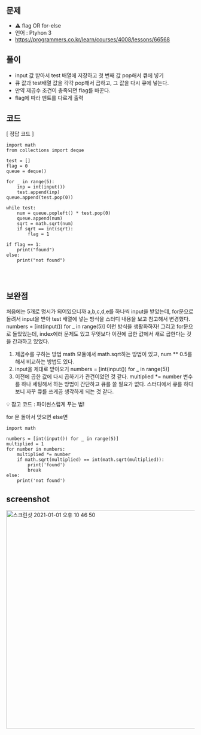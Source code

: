 ## 문제
- ⚠️ flag OR for-else
- 언어 : Ptyhon 3
- https://programmers.co.kr/learn/courses/4008/lessons/66568


## 풀이
- input 값 받아서 test 배열에 저장하고 첫 번째 값 pop해서 큐에 넣기
- 큐 값과 test배열 값을 각각 pop해서 곱하고, 그 값을 다시 큐에 넣는다.
- 만약 제곱수 조건이 충족되면 flag를 바꾼다.
- flag에 따라 멘트를 다르게 출력

## 코드

[ 정답 코드 ]
```
import math
from collections import deque

test = []
flag = 0
queue = deque()

for _ in range(5):
    inp = int(input())
    test.append(inp)
queue.append(test.pop(0))

while test:
    num = queue.popleft() * test.pop(0)
    queue.append(num)
    sqrt = math.sqrt(num)
    if sqrt == int(sqrt):
        flag = 1

if flag == 1:
    print("found")
else:
    print("not found")
    



```

## 보완점

처음에는 5개로 명시가 되어있으니까 a,b,c,d,e를 하나씩 input을 받았는데, for문으로 돌려서 input을 받아
test 배열에 넣는 방식을 스터디 내용을 보고 참고해서 변경했다. numbers = [int(input()) for _ in range(5)] 이런 방식을 생활화하자!
그리고 for문으로 돌았었는데, index에러 문제도 있고 무엇보다 이전에 곱한 값에서 새로 곱한다는 것을 간과하고 있었다.

1) 제곱수를 구하는 방법
math 모듈에서 math.sqrt하는 방법이 있고,
num ** 0.5를 해서 비교하는 방법도 있다.
2) input을 제대로 받아오기
numbers = [int(input()) for _ in range(5)]
3) 이전에 곱한 값에 다시 곱하기가 관건이었던 것 같다.
multiplied *= number 변수를 하나 세팅해서 하는 방법이 간단하고 큐를 쓸 필요가 없다. 
스터디에서 큐를 하다보니 자꾸 큐를 쓰게끔 생각하게 되는 것 같다.


💡 참고 코드 : 파이썬스럽게 푸는 법!

for 문 돌아서 맞으면 
else면 

```
import math

numbers = [int(input()) for _ in range(5)]
multiplied = 1
for number in numbers:
    multiplied *= number
    if math.sqrt(multiplied) == int(math.sqrt(multiplied)):
        print('found')
        break
else:
    print('not found')
```

## screenshot

<img width="584" alt="스크린샷 2021-01-01 오후 10 46 50" src="https://user-images.githubusercontent.com/35520314/103439799-77d7f300-4c83-11eb-825c-7951fc49a85b.png">



